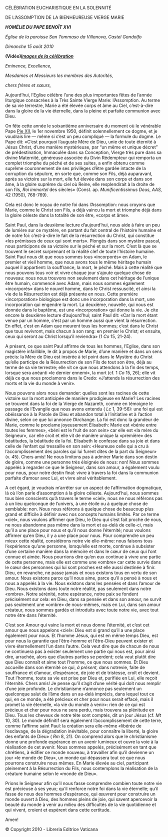 CÉLÉBRATION EUCHARISTIQUE EN LA SOLENNITÉ

DE L’ASSOMPTION DE LA BIENHEUREUSE VIERGE MARIE

***HOMÉLIE DU PAPE BENOÎT XVI***

*Église de la paroisse San Tommaso da Villanova, Castel Gandolfo*

*Dimanche 15 août 2010*

**(Vidéo)*****[Images de la célébration](http://www.vatican.va/news_services/liturgy/photogallery/2010/20100815/index.html)***

*Eminence, Excellence,*

*Mesdames et Messieurs les membres des Autorités,*

*chers frères et sœurs,*

Aujourd’hui, l’Eglise célèbre l’une des plus importantes fêtes de l’année liturgique consacrées à la Très Sainte Vierge Marie: l’Assomption. Au terme de sa vie terrestre, Marie a été élevée corps et âme au Ciel, c’est-à-dire dans la gloire de la vie éternelle, dans la pleine et parfaite communion avec Dieu.

On fête cette année le soixantième anniversaire du moment où le vénérable Pape [Pie XII](/content/pius-xii/fr.html), le 1er novembre 1950, définit solennellement ce dogme, et je voudrais lire — même si c’est un peu compliqué — la formule du dogme. Le Pape dit: «C’est pourquoi l’auguste Mère de Dieu, unie de toute éternité à Jésus Christ, d’une manière mystérieuse, par “un même et unique décret” de prédestination, Immaculée dans sa Conception, Vierge très pure dans sa divine Maternité, généreuse associée du Divin Rédempteur qui remporta un complet triomphe du péché et de ses suites, a enfin obtenu comme suprême couronnement de ses privilèges d’être gardée intacte de la corruption du sépulcre, en sorte que, comme son Fils, déjà auparavant, après sa victoire sur la mort, elle fut élevée dans son corps et dans son âme, à la gloire suprême du ciel où Reine, elle resplendirait à la droite de son fils, *Roi immortel* des siècles» (Const. ap. *Munificentissimus Deus*, *AAS,* 42 (1950), 768-769).

Cela est donc le noyau de notre foi dans l’Assomption: nous croyons que Marie, comme le Christ son Fils, a déjà vaincu la mort et triomphe déjà dans la gloire céleste dans la totalité de son être, «corps et âme».

Saint Paul, dans la deuxième lecture d’aujourd’hui, nous aide à faire un peu de lumière sur ce mystère, en partant du fait central de l’histoire humaine et de notre foi: c’est-à-dire le fait de la résurrection du Christ, qui constitue «les prémisses de ceux qui sont morts». Plongés dans son mystère pascal, nous participons de sa victoire sur le péché et sur la mort. C’est là que se trouvent le secret surprenant et la réalité clef de toute l’histoire humaine. Saint Paul nous dit que nous sommes tous «incorporés» en Adam, le premier et vieil homme, que nous avons tous le même héritage humain auquel il appartient: la souffrance, la mort, le péché. Mais à cette réalité que nous pouvons tous voir et vivre chaque jour s’ajoute quelque chose de nouveau: nous nous trouvons non seulement dans cet héritage de l’unique être humain, commencé avec Adam, mais nous sommes également «incorporés» dans le nouvel homme, dans le Christ ressuscité, et ainsi la vie de la Résurrection est déjà présente en nous. Cette première «incorporation» biologique est donc une incorporation dans la mort, une incorporation qui engendre la mort. La deuxième, nouvelle, qui nous est donnée dans le baptême, est une «incorporation» qui donne la vie. Je cite encore la deuxième lecture d’aujourd’hui; saint Paul dit: «Car la mort étant venue par un homme, c’est par un homme aussi que vient la résurrection. En effet, c’est en Adam que meurent tous les hommes; c’est dans le Christ que tous revivront, mais chacun à son rang: en premier le Christ; et ensuite, ceux qui seront au Christ lorsqu’il reviendra» (1 *Co* 15, 21-24).

A présent, ce que saint Paul affirme de tous les hommes, l’Eglise, dans son magistère infaillible, le dit à propos de Marie, d’une manière et dans un sens précis: la Mère de Dieu est insérée à tel point dans le Mystère du Christ qu’elle participe de la Résurrection de son Fils de tout son être, déjà au terme de sa vie terrestre; elle vit ce que nous attendons à la fin des temps, lorsque sera anéanti «le dernier ennemi», la mort (cf. 1 *Co* 15, 26); elle vit déjà ce que nous proclamons dans le Credo: «J’attends la résurrection des morts et la vie du monde à venir».

Nous pouvons alors nous demander: quelles sont les racines de cette victoire sur la mort anticipée de manière prodigieuse en Marie? Les racines se trouvent dans la foi de la Vierge de Nazareth, comme en témoigne le passage de l’Evangile que nous avons entendu ( *Lc* 1, 39-56): une foi qui est obéissance à la Parole de Dieu et abandon total à l’initiative et à l’action divine, selon ce que lui annonce l’Archange. La foi est donc la grandeur de Marie, comme le proclame joyeusement Elisabeth: Marie est «bénie entre toutes les femmes», «béni est le fruit de son sein» car elle est «la mère du Seigneur», car elle croit et elle vit de manière unique la «première» des béatitudes, la béatitude de la foi. Elisabeth le confesse dans sa joie et dans celle de l’enfant qui tressaille en son sein: «Heureuse celle qui a cru à l’accomplissement des paroles qui lui furent dites de la part du Seigneur» (v. 45). Chers amis! Ne nous limitons pas à admirer Marie dans son destin de gloire, comme une personne très éloignée de nous: non! Nous sommes appelés à regarder ce que le Seigneur, dans son amour, a également voulu pour nous, pour notre destin final: vivre à travers la foi dans la communion parfaite d’amour avec Lui, et vivre ainsi véritablement.

A cet égard, je voudrais m’arrêter sur un aspect de l’affirmation dogmatique, là où l’on parle d’assomption à la gloire céleste. Aujourd’hui, nous sommes tous bien conscients qu’à travers le terme «ciel», nous ne nous référons pas à un lieu quelconque de l’univers, à une étoile ou à quelque chose de semblable: non. Nous nous référons à quelque chose de beaucoup plus grand et difficile à définir avec nos concepts humains limités. Par ce terme «ciel», nous voulons affirmer que Dieu, le Dieu qui s’est fait proche de nous, ne nous abandonne pas même dans la mort et au-delà de celle-ci, mais qu’il a une place pour nous et qu’il nous donne l’éternité; nous voulons affirmer qu’en Dieu, il y a une place pour nous. Pour comprendre un peu mieux cette réalité, considérons notre vie elle-même: nous faisons tous l’expérience qu’une personne, lorsqu’elle est morte, continue à subsister d’une certaine manière dans la mémoire et dans le cœur de ceux qui l’ont connue et aimée. Nous pourrions dire qu’en eux continue à vivre une partie de cette personne, mais elle est comme une «ombre» car cette survie dans le cœur des personnes qui lui sont proches est elle aussi destinée à finir. Dieu, en revanche, ne passe jamais et nous existons tous en vertu de son amour. Nous existons parce qu’il nous aime, parce qu’il a pensé à nous et nous a appelés à la vie. Nous existons dans les pensées et dans l’amour de Dieu. Nous existons dans toute notre réalité, pas seulement dans notre «ombre». Notre sérénité, notre espérance, notre paix se fondent précisément sur cela: en Dieu, dans sa pensée et dans son amour, ne survit pas seulement une «ombre» de nous-mêmes, mais en Lui, dans son amour créateur, nous sommes gardés et introduits avec toute notre vie, avec tout notre être dans l’éternité.

C’est son Amour qui vainc la mort et nous donne l’éternité, et c’est cet amour que nous appelons «ciel»: Dieu est si grand qu’il a une place également pour nous. Et l’homme Jésus, qui est en même temps Dieu, est pour nous la garantie que l’être-homme et l’être-Dieu peuvent exister et vivre éternellement l’un dans l’autre. Cela veut dire que de chacun de nous ne continuera pas à exister seulement une partie qui nous est, pour ainsi dire, arrachée, alors que d’autres parties se perdent; cela veut plutôt dire que Dieu connaît et aime tout l’homme, ce que nous sommes. Et Dieu accueille dans son éternité ce qui, *à présent,* dans notrevie, faite de souffrance et d’amour, d’espérance, de joie et de tristesse, croît et devient. Tout l’homme, toute sa vie est prise par Dieu et, purifiée en Lui, elle reçoit l’éternité. Chers amis! Je pense qu’il s’agit d’une vérité qui doit nous remplir d’une joie profonde. Le christianisme n’annonce pas seulement un quelconque salut de l’âme dans un au-delà imprécis, dans lequel tout ce qui, en ce monde, a été précieux et cher pour nous serait effacé, mais il promet la vie éternelle, «la vie du monde à venir»: rien de ce qui est précieux et cher pour nous ne sera perdu, mais trouvera sa plénitude en Dieu. Tous les cheveux de notre tête sont comptés, dit un jour Jésus (cf. *Mt* 10, 30). Le monde définitif sera également l’accomplissement de cette terre, comme l’affirme saint Paul: la création sera elle-même «libérée de l’esclavage, de la dégradation inévitable, pour connaître la liberté, la gloire des enfants de Dieu» ( *Rm* 8, 21). On comprend alors que le christianisme donne une profonde espérance en un avenir lumineux et ouvre la voie à la réalisation de cet avenir. Nous sommes appelés, précisément en tant que chrétiens, à édifier ce monde nouveau, à travailler afin qu’il devienne un jour «le monde de Dieu», un monde qui dépassera tout ce que nous pourrons construire nous mêmes. En Marie élevée au ciel, participant pleinement à la Résurrection du Fils, nous contemplons la réalisation de la créature humaine selon le «monde de Dieu».

Prions le Seigneur afin qu’il nous fasse comprendre combien toute notre vie est précieuse à ses yeux; qu’il renforce notre foi dans la vie éternelle; qu’il fasse de nous des hommes d’espérance, qui œuvrent pour construire un monde ouvert à Dieu, des hommes pleins de joie, qui savent apercevoir la beauté du monde à venir au milieu des difficultés de la vie quotidienne et qui vivent, croient et espèrent dans cette certitude.

Amen!

© Copyright 2010 - Libreria Editrice Vaticana